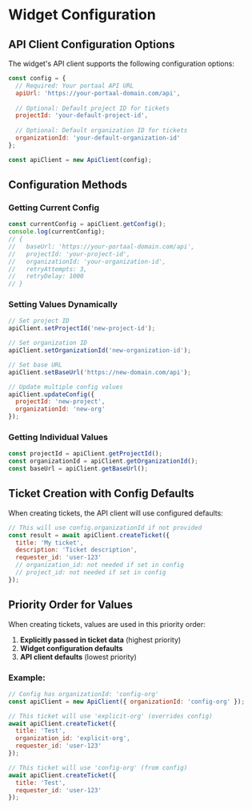 # Widget Configuration

## API Client Configuration Options

The widget's API client supports the following configuration options:

```javascript
const config = {
  // Required: Your portaal API URL
  apiUrl: 'https://your-portaal-domain.com/api',
  
  // Optional: Default project ID for tickets
  projectId: 'your-default-project-id',
  
  // Optional: Default organization ID for tickets
  organizationId: 'your-default-organization-id'
};

const apiClient = new ApiClient(config);
```

## Configuration Methods

### Getting Current Config
```javascript
const currentConfig = apiClient.getConfig();
console.log(currentConfig);
// {
//   baseUrl: 'https://your-portaal-domain.com/api',
//   projectId: 'your-project-id',
//   organizationId: 'your-organization-id',
//   retryAttempts: 3,
//   retryDelay: 1000
// }
```

### Setting Values Dynamically
```javascript
// Set project ID
apiClient.setProjectId('new-project-id');

// Set organization ID  
apiClient.setOrganizationId('new-organization-id');

// Set base URL
apiClient.setBaseUrl('https://new-domain.com/api');

// Update multiple config values
apiClient.updateConfig({
  projectId: 'new-project',
  organizationId: 'new-org'
});
```

### Getting Individual Values
```javascript
const projectId = apiClient.getProjectId();
const organizationId = apiClient.getOrganizationId();
const baseUrl = apiClient.getBaseUrl();
```

## Ticket Creation with Config Defaults

When creating tickets, the API client will use configured defaults:

```javascript
// This will use config.organizationId if not provided
const result = await apiClient.createTicket({
  title: 'My ticket',
  description: 'Ticket description',
  requester_id: 'user-123'
  // organization_id: not needed if set in config
  // project_id: not needed if set in config
});
```

## Priority Order for Values

When creating tickets, values are used in this priority order:

1. **Explicitly passed in ticket data** (highest priority)
2. **Widget configuration defaults** 
3. **API client defaults** (lowest priority)

### Example:
```javascript
// Config has organizationId: 'config-org'
const apiClient = new ApiClient({ organizationId: 'config-org' });

// This ticket will use 'explicit-org' (overrides config)
await apiClient.createTicket({
  title: 'Test',
  organization_id: 'explicit-org',
  requester_id: 'user-123'
});

// This ticket will use 'config-org' (from config)
await apiClient.createTicket({
  title: 'Test',
  requester_id: 'user-123'
});
```